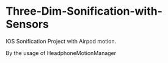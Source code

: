 # Three-Dim-Sonification-with-Sensors

IOS Sonification Project with Airpod motion.

By the usage of HeadphoneMotionManager
